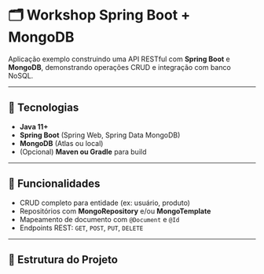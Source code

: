 # 🗂 Workshop Spring Boot + MongoDB

Aplicação exemplo construindo uma API RESTful com **Spring Boot** e **MongoDB**, demonstrando operações CRUD e integração com banco NoSQL.

---

## 🧰 Tecnologias

- **Java 11+**
- **Spring Boot** (Spring Web, Spring Data MongoDB)
- **MongoDB** (Atlas ou local)
- (Opcional) **Maven ou Gradle** para build

---

## 🚀 Funcionalidades

- CRUD completo para entidade (ex: usuário, produto)
- Repositórios com **MongoRepository** e/ou **MongoTemplate**
- Mapeamento de documento com `@Document` e `@Id`
- Endpoints REST: `GET`, `POST`, `PUT`, `DELETE`

---

## 📁 Estrutura do Projeto

